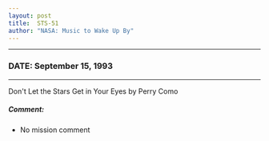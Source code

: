 ```yaml
---
layout: post
title:  STS-51
author: "NASA: Music to Wake Up By"
---
```


----
### DATE: September 15, 1993
----
Don't Let the Stars Get in Your Eyes by Perry Como

##### Comment:
* No mission comment

